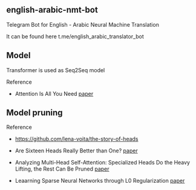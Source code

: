 ## english-arabic-nmt-bot

Telegram Bot for English - Arabic Neural Machine Translation

It can be found here t.me/english_arabic_translator_bot

## **Model**
Transformer is used as Seq2Seq model

Reference
* Attention Is All You Need [paper](https://proceedings.neurips.cc/paper/2017/file/3f5ee243547dee91fbd053c1c4a845aa-Paper.pdf)

## **Model pruning**

Reference
* https://github.com/lena-voita/the-story-of-heads
* Are Sixteen Heads Really Better than One? [paper](https://blog.ml.cmu.edu/2020/03/20/are-sixteen-heads-really-better-than-one/)

* Analyzing Multi-Head Self-Attention:
Specialized Heads Do the Heavy Lifting, the Rest Can Be Pruned
 [paper](https://aclanthology.org/P19-1580.pdf)
 
 * Leaarning Sparse Neural Networks through L0 Regularization
 [paper](https://openreview.net/pdf?id=H1Y8hhg0b)
